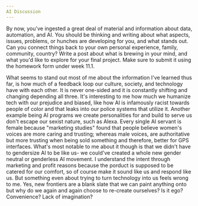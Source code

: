 ```yaml
---
AI Discussion
---
```

By now, you've ingested a great deal of material and information about data, automation, and AI. You should be thinking and 
writing about what aspects, issues, problems, or hunches are developing for you, and what stands out. Can you connect things 
back to your own personal experience, family, community, country? Write a post about what is brewing in your mind, and what 
you'd like to explore for your final project. Make sure to submit it using the homework form under week 11.1.

What seems to stand out most of me about the information I've learned thus far, is how much of a feedback loop our culture,
society, and technology have with each other. It is never one-sided and it is constantly shifting and changing depending all
three. It's interesting to me how much we humanize tech with our prejudice and biased, like how AI is infamously racist
towards people of color and that leaks into our police systems that utilize it. Another example being AI programs we create 
personalities for and build to serve us don't escape our sexist nature, such as Alexa. Every single AI 
servant is female because "marketing studies" found that people believe women's voices are more caring and trusting; 
whereas male voices, are authoritative but more trusting when being sold something and therefore, better for GPS interfaces.
What's most notable to me about it though is that we didn't have to gendersize AI to be like us- we could've created a whole
new gender neutral or genderless AI movement. I understand the intent through marketing and profit reasons because the 
porduct is supposed to be catered for our comfort, so of course make it sound like us and respond like us. But something even
about trying to turn technology into us feels wrong to me. Yes, new frontiers are a blank slate that we can paint anything onto 
but why do we again and again choose to re-create ourselves? Is it ego? Convenience? Lack of imagination?
